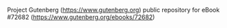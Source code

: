 Project Gutenberg (https://www.gutenberg.org) public repository
for eBook #72682 (https://www.gutenberg.org/ebooks/72682)
